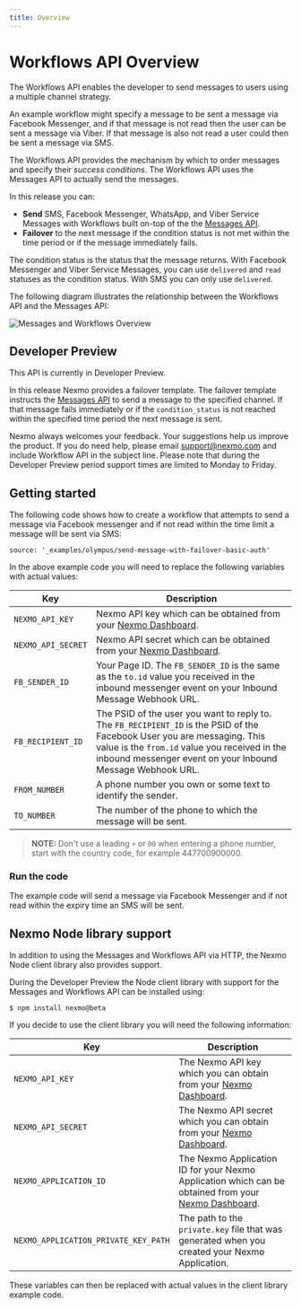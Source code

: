 ```yaml
---
title: Overview
---
```


# Workflows API Overview

The Workflows API enables the developer to send messages to users using a multiple channel strategy.

An example workflow might specify a message to be sent a message via Facebook Messenger, and if that message is not read then the user can be sent a message via Viber. If that message is also not read a user could then be sent a message via SMS.

The Workflows API provides the mechanism by which to order messages and specify their _success conditions_. The Workflows API uses the Messages API to actually send the messages.

In this release you can:

* **Send** SMS, Facebook Messenger, WhatsApp, and Viber Service Messages with Workflows built on-top of the the [Messages API](/messages-and-workflows-apis/messages/overview).
* **Failover** to the next message if the condition status is not met within the time period or if the message immediately fails.

The condition status is the status that the message returns. With Facebook Messenger and Viber Service Messages, you can use `delivered` and `read` statuses as the condition status. With SMS you can only use `delivered`.

The following diagram illustrates the relationship between the Workflows API and the Messages API:

![Messages and Workflows Overview](/assets/images/messages-workflows-overview.png)

## Developer Preview

This API is currently in Developer Preview.

In this release Nexmo provides a failover template. The failover template instructs the [Messages API](/messages-and-workflows-apis/messages/overview) to send a message to the specified channel. If that message fails immediately or if the `condition_status` is not reached within the specified time period the next message is sent.

Nexmo always welcomes your feedback. Your suggestions help us improve the product. If you do need help, please email [support@nexmo.com](mailto:support@nexmo.com) and include Workflow API in the subject line. Please note that during the Developer Preview period support times are limited to Monday to Friday.

## Getting started

The following code shows how to create a workflow that attempts to send a message via Facebook messenger and if not read within the time limit a message will be sent via SMS:

```building_blocks
source: '_examples/olympus/send-message-with-failover-basic-auth'
```

In the above example code you will need to replace the following variables with actual values:

Key | Description
-- | --
`NEXMO_API_KEY` | Nexmo API key which can be obtained from your [Nexmo Dashboard](https://dashboard.nexmo.com).
`NEXMO_API_SECRET` | Nexmo API secret which can be obtained from your [Nexmo Dashboard](https://dashboard.nexmo.com).
`FB_SENDER_ID` | Your Page ID. The `FB_SENDER_ID` is the same as the `to.id` value you received in the inbound messenger event on your Inbound Message Webhook URL.
`FB_RECIPIENT_ID` | The PSID of the user you want to reply to. The `FB_RECIPIENT_ID` is the PSID of the Facebook User you are messaging. This value is the `from.id` value you received in the inbound messenger event on your Inbound Message Webhook URL.
`FROM_NUMBER` | A phone number you own or some text to identify the sender.
`TO_NUMBER` | The number of the phone to which the message will be sent.

> **NOTE:** Don't use a leading `+` or `00` when entering a phone number, start with the country code, for example 447700900000.

### Run the code

The example code will send a message via Facebook Messenger and if not read within the expiry time an SMS will be sent.

## Nexmo Node library support

In addition to using the Messages and Workflows API via HTTP, the Nexmo Node client library also provides support. 

During the Developer Preview the Node client library with support for the Messages and Workflows API can be installed using:

```
$ npm install nexmo@beta
```

If you decide to use the client library you will need the following information:

Key | Description
-- | --
`NEXMO_API_KEY` | The Nexmo API key which you can obtain from your [Nexmo Dashboard](https://dashboard.nexmo.com).
`NEXMO_API_SECRET` | The Nexmo API secret which you can obtain from your [Nexmo Dashboard](https://dashboard.nexmo.com).
`NEXMO_APPLICATION_ID` | The Nexmo Application ID for your Nexmo Application which can be obtained from your [Nexmo Dashboard](https://dashboard.nexmo.com).
`NEXMO_APPLICATION_PRIVATE_KEY_PATH` | The path to the `private.key` file that was generated when you created your Nexmo Application.

These variables can then be replaced with actual values in the client library example code.
